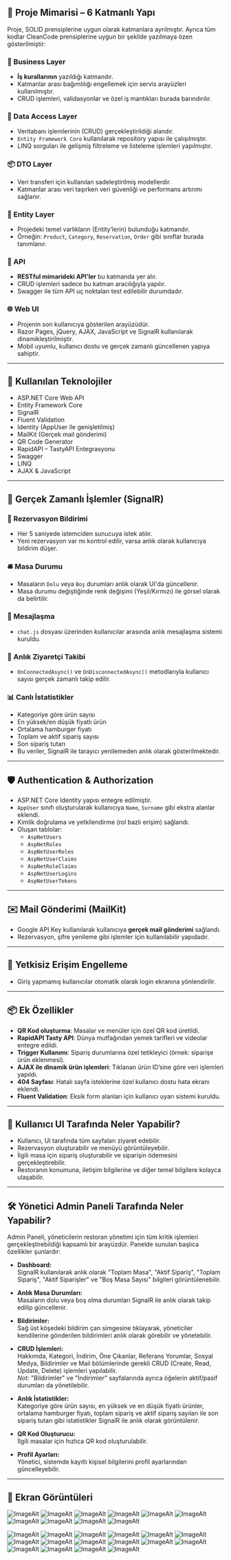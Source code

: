## 🚧 Proje Mimarisi – 6 Katmanlı Yapı

Proje, SOLID prensiplerine uygun olarak katmanlara ayrılmıştır. Ayrıca tüm kodlar CleanCode prensiplerine uygun bir şekilde yazılmaya özen gösterilmiştir:

### 🧠 Business Layer
- **İş kurallarının** yazıldığı katmandır.
- Katmanlar arası bağımlılığı engellemek için servis arayüzleri kullanılmıştır.
- CRUD işlemleri, validasyonlar ve özel iş mantıkları burada barındırılır.

### 💾 Data Access Layer
- Veritabanı işlemlerinin (CRUD) gerçekleştirildiği alandır.
- `Entity Framework Core` kullanılarak repository yapısı ile çalışılmıştır.
- LINQ sorguları ile gelişmiş filtreleme ve listeleme işlemleri yapılmıştır.

### 📦 DTO Layer
- Veri transferi için kullanılan sadeleştirilmiş modellerdir.
- Katmanlar arası veri taşırken veri güvenliği ve performans artırımı sağlanır.

### 🧱 Entity Layer
- Projedeki temel varlıkların (Entity’lerin) bulunduğu katmandır.
- Örneğin: `Product`, `Category`, `Reservation`, `Order` gibi sınıflar burada tanımlanır.

### 🔗 API
- **RESTful mimarideki API'ler** bu katmanda yer alır.
- CRUD işlemleri sadece bu katman aracılığıyla yapılır.
- Swagger ile tüm API uç noktaları test edilebilir durumdadır.

### 🌐 Web UI
- Projenin son kullanıcıya gösterilen arayüzüdür.
- Razor Pages, jQuery, AJAX, JavaScript ve SignalR kullanılarak dinamikleştirilmiştir.
- Mobil uyumlu, kullanıcı dostu ve gerçek zamanlı güncellenen yapıya sahiptir.

---

## 🧩 Kullanılan Teknolojiler

- ASP.NET Core Web API
- Entity Framework Core
- SignalR
- Fluent Validation
- Identity (AppUser ile genişletilmiş)
- MailKit (Gerçek mail gönderimi)
- QR Code Generator
- RapidAPI – TastyAPI Entegrasyonu
- Swagger
- LINQ
- AJAX & JavaScript

---

## 🔄 Gerçek Zamanlı İşlemler (SignalR)

### 🔔 Rezervasyon Bildirimi
- Her 5 saniyede istemciden sunucuya istek atılır.
- Yeni rezervasyon var mı kontrol edilir, varsa anlık olarak kullanıcıya bildirim düşer.

### 🛎️ Masa Durumu
- Masaların `Dolu` veya `Boş` durumları anlık olarak UI'da güncellenir.
- Masa durumu değiştiğinde renk değişimi (Yeşil/Kırmızı) ile görsel olarak da belirtilir.

### 💬 Mesajlaşma
- `chat.js` dosyası üzerinden kullanıcılar arasında anlık mesajlaşma sistemi kuruldu.

### 👥 Anlık Ziyaretçi Takibi
- `OnConnectedAsync()` ve `OnDisconnectedAsync()` metodlarıyla kullanıcı sayısı gerçek zamanlı takip edilir.

### 📊 Canlı İstatistikler
- Kategoriye göre ürün sayısı
- En yüksek/en düşük fiyatlı ürün
- Ortalama hamburger fiyatı
- Toplam ve aktif sipariş sayısı
- Son sipariş tutarı
- Bu veriler, SignalR ile tarayıcı yenilemeden anlık olarak gösterilmektedir.

---

## 🛡️ Authentication & Authorization

- ASP.NET Core Identity yapısı entegre edilmiştir.
- `AppUser` sınıfı oluşturularak kullanıcıya `Name`, `Surname` gibi ekstra alanlar eklendi.
- Kimlik doğrulama ve yetkilendirme (rol bazlı erişim) sağlandı.
- Oluşan tablolar:
  - `AspNetUsers`
  - `AspNetRoles`
  - `AspNetUserRoles`
  - `AspNetUserClaims`
  - `AspNetRoleClaims`
  - `AspNetUserLogins`
  - `AspNetUserTokens`

---

## ✉️ Mail Gönderimi (MailKit)

- Google API Key kullanılarak kullanıcıya **gerçek mail gönderimi** sağlandı.
- Rezervasyon, şifre yenileme gibi işlemler için kullanılabilir yapıdadır.

---

## 🔐 Yetkisiz Erişim Engelleme

- Giriş yapmamış kullanıcılar otomatik olarak login ekranına yönlendirilir.

---

## 📦 Ek Özellikler

- **QR Kod oluşturma**: Masalar ve menüler için özel QR kod üretildi.
- **RapidAPI Tasty API**: Dünya mutfağından yemek tarifleri ve videolar entegre edildi.
- **Trigger Kullanımı**: Sipariş durumlarına özel tetikleyici (örnek: siparişe ürün eklenmesi).
- **AJAX ile dinamik ürün işlemleri**: Tıklanan ürün ID’sine göre veri işlemleri yapıldı.
- **404 Sayfası**: Hatalı sayfa isteklerine özel kullanıcı dostu hata ekranı eklendi.
- **Fluent Validation**: Eksik form alanları için kullanıcı uyarı sistemi kuruldu.

---


## 👥 Kullanıcı UI Tarafında Neler Yapabilir?

- Kullanıcı, UI tarafında tüm sayfaları ziyaret edebilir.  
- Rezervasyon oluşturabilir ve menüyü görüntüleyebilir.  
- İlgili masa için sipariş oluşturabilir ve siparişin ödemesini gerçekleştirebilir.  
- Restoranın konumuna, iletişim bilgilerine ve diğer temel bilgilere kolayca ulaşabilir.  

---

## 🛠️ Yönetici Admin Paneli Tarafında Neler Yapabilir?

Admin Paneli, yöneticilerin restoran yönetimi için tüm kritik işlemleri gerçekleştirebildiği kapsamlı bir arayüzdür. Panelde sunulan başlıca özellikler şunlardır:

- **Dashboard:**  
  SignalR kullanılarak anlık olarak "Toplam Masa", "Aktif Sipariş", "Toplam Sipariş", "Aktif Siparişler" ve "Boş Masa Sayısı" bilgileri görüntülenebilir.

- **Anlık Masa Durumları:**  
  Masaların dolu veya boş olma durumları SignalR ile anlık olarak takip edilip güncellenir.

- **Bildirimler:**  
  Sağ üst köşedeki bildirim çan simgesine tıklayarak, yöneticiler kendilerine gönderilen bildirimleri anlık olarak görebilir ve yönetebilir.

- **CRUD İşlemleri:**  
  Hakkımda, Kategori, İndirim, Öne Çıkanlar, Referans Yorumlar, Sosyal Medya, Bildirimler ve Mail bölümlerinde gerekli CRUD (Create, Read, Update, Delete) işlemleri yapılabilir.  
  *Not:* "Bildirimler" ve "İndirimler" sayfalarında ayrıca öğelerin aktif/pasif durumları da yönetilebilir.

- **Anlık İstatistikler:**  
  Kategoriye göre ürün sayısı, en yüksek ve en düşük fiyatlı ürünler, ortalama hamburger fiyatı, toplam sipariş ve aktif sipariş sayıları ile son sipariş tutarı gibi istatistikler SignalR ile anlık olarak görüntülenir.

- **QR Kod Oluşturucu:**  
  İlgili masalar için hızlıca QR kod oluşturulabilir.

- **Profil Ayarları:**  
  Yönetici, sistemde kayıtlı kişisel bilgilerini profil ayarlarından güncelleyebilir.

---

## 📸 Ekran Görüntüleri

![ImageAlt](https://github.com/SemihSanli/SignalRRestaurant/blob/426a59b1d98a91810089834ff42590e9c3b60fb5/Images/Ekran%20g%C3%B6r%C3%BCnt%C3%BCs%C3%BC%202025-05-20%20141714.png)
![ImageAlt](https://github.com/SemihSanli/SignalRRestaurant/blob/426a59b1d98a91810089834ff42590e9c3b60fb5/Images/Ekran%20g%C3%B6r%C3%BCnt%C3%BCs%C3%BC%202025-05-20%20141721.png)
![ImageAlt](https://github.com/SemihSanli/SignalRRestaurant/blob/426a59b1d98a91810089834ff42590e9c3b60fb5/Images/Ekran%20g%C3%B6r%C3%BCnt%C3%BCs%C3%BC%202025-05-20%20141728.png)
![ImageAlt](https://github.com/SemihSanli/SignalRRestaurant/blob/426a59b1d98a91810089834ff42590e9c3b60fb5/Images/Ekran%20g%C3%B6r%C3%BCnt%C3%BCs%C3%BC%202025-05-20%20141742.png)
![ImageAlt](https://github.com/SemihSanli/SignalRRestaurant/blob/426a59b1d98a91810089834ff42590e9c3b60fb5/Images/Ekran%20g%C3%B6r%C3%BCnt%C3%BCs%C3%BC%202025-05-20%20141749.png)
![ImageAlt](https://github.com/SemihSanli/SignalRRestaurant/blob/426a59b1d98a91810089834ff42590e9c3b60fb5/Images/Ekran%20g%C3%B6r%C3%BCnt%C3%BCs%C3%BC%202025-05-20%20141820.png)
![ImageAlt](https://github.com/SemihSanli/SignalRRestaurant/blob/426a59b1d98a91810089834ff42590e9c3b60fb5/Images/Ekran%20g%C3%B6r%C3%BCnt%C3%BCs%C3%BC%202025-05-20%20141832.png)
![ImageAlt](https://github.com/SemihSanli/SignalRRestaurant/blob/426a59b1d98a91810089834ff42590e9c3b60fb5/Images/Ekran%20g%C3%B6r%C3%BCnt%C3%BCs%C3%BC%202025-05-20%20141941.png)
![ImageAlt](https://github.com/SemihSanli/SignalRRestaurant/blob/426a59b1d98a91810089834ff42590e9c3b60fb5/Images/Ekran%20g%C3%B6r%C3%BCnt%C3%BCs%C3%BC%202025-05-20%20142013.png)
![ImageAlt](https://github.com/SemihSanli/SignalRRestaurant/blob/426a59b1d98a91810089834ff42590e9c3b60fb5/Images/Ekran%20g%C3%B6r%C3%BCnt%C3%BCs%C3%BC%202025-05-20%20142023.png)


![ImageAlt](https://github.com/SemihSanli/SignalRRestaurant/blob/426a59b1d98a91810089834ff42590e9c3b60fb5/Images/Ekran%20g%C3%B6r%C3%BCnt%C3%BCs%C3%BC%202025-05-20%20141418.png)
![ImageAlt](https://github.com/SemihSanli/SignalRRestaurant/blob/426a59b1d98a91810089834ff42590e9c3b60fb5/Images/Ekran%20g%C3%B6r%C3%BCnt%C3%BCs%C3%BC%202025-05-20%20141430.png)
![ImageAlt](https://github.com/SemihSanli/SignalRRestaurant/blob/426a59b1d98a91810089834ff42590e9c3b60fb5/Images/Ekran%20g%C3%B6r%C3%BCnt%C3%BCs%C3%BC%202025-05-20%20141459.png)
![ImageAlt](https://github.com/SemihSanli/SignalRRestaurant/blob/426a59b1d98a91810089834ff42590e9c3b60fb5/Images/Ekran%20g%C3%B6r%C3%BCnt%C3%BCs%C3%BC%202025-05-20%20141507.png) 
![ImageAlt](https://github.com/SemihSanli/SignalRRestaurant/blob/ac6e69744fdfa2b18e126fcdb2fed51e02f654d5/Images/Ekran%20g%C3%B6r%C3%BCnt%C3%BCs%C3%BC%202025-05-20%20141517.png) 
![ImageAlt](https://github.com/SemihSanli/SignalRRestaurant/blob/ac6e69744fdfa2b18e126fcdb2fed51e02f654d5/Images/Ekran%20g%C3%B6r%C3%BCnt%C3%BCs%C3%BC%202025-05-20%20141529.png) 
![ImageAlt](https://github.com/SemihSanli/SignalRRestaurant/blob/ac6e69744fdfa2b18e126fcdb2fed51e02f654d5/Images/Ekran%20g%C3%B6r%C3%BCnt%C3%BCs%C3%BC%202025-05-20%20141536.png) 
![ImageAlt](https://github.com/SemihSanli/SignalRRestaurant/blob/ac6e69744fdfa2b18e126fcdb2fed51e02f654d5/Images/Ekran%20g%C3%B6r%C3%BCnt%C3%BCs%C3%BC%202025-05-20%20141543.png) 
![ImageAlt](https://github.com/SemihSanli/SignalRRestaurant/blob/ac6e69744fdfa2b18e126fcdb2fed51e02f654d5/Images/Ekran%20g%C3%B6r%C3%BCnt%C3%BCs%C3%BC%202025-05-20%20141553.png) 
![ImageAlt](https://github.com/SemihSanli/SignalRRestaurant/blob/ac6e69744fdfa2b18e126fcdb2fed51e02f654d5/Images/Ekran%20g%C3%B6r%C3%BCnt%C3%BCs%C3%BC%202025-05-20%20141600.png) 
![ImageAlt](https://github.com/SemihSanli/SignalRRestaurant/blob/ac6e69744fdfa2b18e126fcdb2fed51e02f654d5/Images/Ekran%20g%C3%B6r%C3%BCnt%C3%BCs%C3%BC%202025-05-20%20141607.png) 
![ImageAlt](https://github.com/SemihSanli/SignalRRestaurant/blob/ac6e69744fdfa2b18e126fcdb2fed51e02f654d5/Images/WhatsApp%20G%C3%B6rsel%202025-05-19%20saat%2015.27.20_478b7ba6.jpg)
![ImageAlt](https://github.com/SemihSanli/SignalRRestaurant/blob/ac6e69744fdfa2b18e126fcdb2fed51e02f654d5/Images/Ekran%20g%C3%B6r%C3%BCnt%C3%BCs%C3%BC%202025-05-20%20141614.png) 
![ImageAlt](https://github.com/SemihSanli/SignalRRestaurant/blob/ac6e69744fdfa2b18e126fcdb2fed51e02f654d5/Images/Ekran%20g%C3%B6r%C3%BCnt%C3%BCs%C3%BC%202025-05-20%20141648.png) 
![ImageAlt](https://github.com/SemihSanli/SignalRRestaurant/blob/ac6e69744fdfa2b18e126fcdb2fed51e02f654d5/Images/Ekran%20g%C3%B6r%C3%BCnt%C3%BCs%C3%BC%202025-05-20%20141654.png) 
![ImageAlt](https://github.com/SemihSanli/SignalRRestaurant/blob/a6f0d8c6a466aa7566a777e122b99529937c0a27/Images/Ekran%20g%C3%B6r%C3%BCnt%C3%BCs%C3%BC%202025-05-20%20152628.png) 
